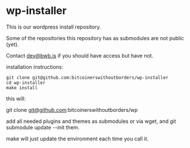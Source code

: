 wp-installer
============

This is our wordpress install repository.

Some of the repositories this repository has as submodules are not public (yet).

Contact dev@bwb.is if you should have access but have not.

installation instructions:

    git clone git@github.com:bitcoinerswithoutborders/wp-installer
    cd wp-installer
    make install


this will:

git clone git@github.com:bitcoinerswithoutborders/wp

add all needed plugins and themes as submodules or via wget, 
and git submodule update --init them.


make will just update the environment each time you call it.



